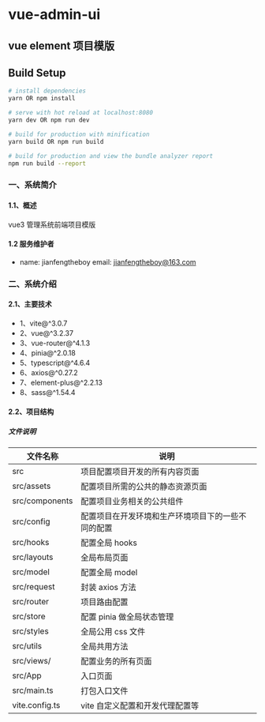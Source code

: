 # vue-admin-ui

## vue element 项目模版

## Build Setup

```bash
# install dependencies
yarn OR npm install

# serve with hot reload at localhost:8080
yarn dev OR npm run dev

# build for production with minification
yarn build OR npm run build

# build for production and view the bundle analyzer report
npm run build --report
```

### 一、系统简介

#### 1.1、概述

vue3 管理系统前端项目模版

#### 1.2 服务维护者

- name: jianfengtheboy email: jianfengtheboy@163.com

### 二、系统介绍

#### 2.1、主要技术

- 1、vite@^3.0.7
- 2、vue@^3.2.37
- 3、vue-router@^4.1.3
- 4、pinia@^2.0.18
- 5、typescript@^4.6.4
- 6、axios@^0.27.2
- 7、element-plus@^2.2.13
- 8、sass@^1.54.4

#### 2.2、项目结构

##### 文件说明

| 文件名称       | 说明                                               |
| -------------- | -------------------------------------------------- |
| src            | 项目配置项目开发的所有内容页面                     |
| src/assets     | 配置项目所需的公共的静态资源页面                   |
| src/components | 配置项目业务相关的公共组件                         |
| src/config     | 配置项目在开发环境和生产环境项目下的一些不同的配置 |
| src/hooks      | 配置全局 hooks                                     |
| src/layouts    | 全局布局页面                                       |
| src/model      | 配置全局 model                                     |
| src/request    | 封装 axios 方法                                    |
| src/router     | 项目路由配置                                       |
| src/store      | 配置 pinia 做全局状态管理                          |
| src/styles     | 全局公用 css 文件                                  |
| src/utils      | 全局共用方法                                       |
| src/views/     | 配置业务的所有页面                                 |
| src/App        | 入口页面                                           |
| src/main.ts    | 打包入口文件                                       |
| vite.config.ts | vite 自定义配置和开发代理配置等                    |
